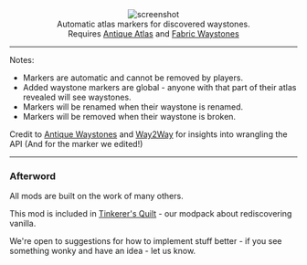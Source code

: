 <center><img alt="screenshot" src="" /></center>

<center>Automatic atlas markers for discovered waystones.</center>
<center>Requires <a href="https://modrinth.com/mod/antique-atlas">Antique Atlas</a> and <a href="https://modrinth.com/mod/fwaystones">Fabric Waystones</a> </center>

---

Notes:
 - Markers are automatic and cannot be removed by players.
 - Added waystone markers are global - anyone with that part of their atlas revealed will see waystones.
 - Markers will be renamed when their waystone is renamed.
 - Markers will be removed when their waystone is broken.

Credit to [Antique Waystones](https://modrinth.com/mod/antique-waystones) and [Way2Way](https://modrinth.com/mod/way2wayfabric) for insights into wrangling the API (And for the marker we edited!)

---

### Afterword

All mods are built on the work of many others.

This mod is included in [Tinkerer's Quilt](https://modrinth.com/modpack/tinkerers-quilt) - our modpack about rediscovering vanilla.

We're open to suggestions for how to implement stuff better - if you see something wonky and have an idea - let us know.

